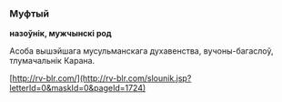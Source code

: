 ### Муфтый
**назоўнік, мужчынскі род**

Асоба вышэйшага мусульманскага духавенства, вучоны-багаслоў, тлумачальнік Карана.

<a rel="author">[http://rv-blr.com/](http://rv-blr.com/slounik.jsp?letterId=0&maskId=0&pageId=1724)</a>
